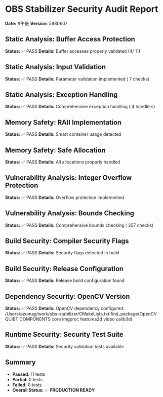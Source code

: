 # OBS Stabilizer Security Audit Report
**Date:** #午後
**Version:** 5880607

## Static Analysis: Buffer Access Protection
**Status:** ✅ PASS
**Details:** Buffer accesses properly validated (4/      11)

## Static Analysis: Input Validation
**Status:** ✅ PASS
**Details:** Parameter validation implemented (       7 checks)

## Static Analysis: Exception Handling
**Status:** ✅ PASS
**Details:** Comprehensive exception handling (       4 handlers)

## Memory Safety: RAII Implementation
**Status:** ✅ PASS
**Details:** Smart container usage detected

## Memory Safety: Safe Allocation
**Status:** ✅ PASS
**Details:** All allocations properly handled

## Vulnerability Analysis: Integer Overflow Protection
**Status:** ✅ PASS
**Details:** Overflow protection implemented

## Vulnerability Analysis: Bounds Checking
**Status:** ✅ PASS
**Details:** Comprehensive bounds checking (     357 checks)

## Build Security: Compiler Security Flags
**Status:** ✅ PASS
**Details:** Security flags detected in build

## Build Security: Release Configuration
**Status:** ✅ PASS
**Details:** Release build configuration found

## Dependency Security: OpenCV Version
**Status:** ✅ PASS
**Details:** OpenCV dependency configured: /Users/azumag/work/obs-stabilizer/CMakeLists.txt:find_package(OpenCV QUIET COMPONENTS core imgproc features2d video calib3d)

## Runtime Security: Security Test Suite
**Status:** ✅ PASS
**Details:** Security validation tests available


## Summary
- **Passed:** 11 tests
- **Partial:** 0 tests
- **Failed:** 0 tests
- **Overall Status:** ✅ **PRODUCTION READY**
